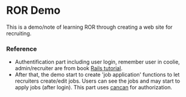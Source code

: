 ROR Demo
=========================================
This is a demo/note of learning ROR through creating a web site for recruiting.


### Reference
* Authentification part including user login, remember user in coolie, admin/recruiter are from book [Rails tutorial](www.railstutorial.org).
* After that, the demo start to create 'job application' functions to let recruiters create/edit jobs. Users can see the jobs and may start to apply jobs (after login). This part uses [cancan](https://github.com/ryanb/cancan) for authorization.
